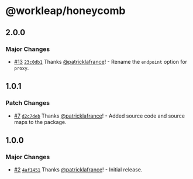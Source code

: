 # @workleap/honeycomb

## 2.0.0

### Major Changes

- [#13](https://github.com/gsoft-inc/wl-honeycomb-web/pull/13) [`23c0db1`](https://github.com/gsoft-inc/wl-honeycomb-web/commit/23c0db1a51b1cc16eb3463d7a01a33db1f285ce2) Thanks [@patricklafrance](https://github.com/patricklafrance)! - Rename the `endpoint` option for `proxy`.

## 1.0.1

### Patch Changes

- [#7](https://github.com/gsoft-inc/wl-honeycomb-web/pull/7) [`d2c7deb`](https://github.com/gsoft-inc/wl-honeycomb-web/commit/d2c7deb257b1cdb0cf43d8d791f87b5817024dbc) Thanks [@patricklafrance](https://github.com/patricklafrance)! - Added source code and source maps to the package.

## 1.0.0

### Major Changes

- [#2](https://github.com/gsoft-inc/wl-honeycomb-web/pull/2) [`4af1451`](https://github.com/gsoft-inc/wl-honeycomb-web/commit/4af145152fcefa651ef44df13013b77d7157caca) Thanks [@patricklafrance](https://github.com/patricklafrance)! - Initial release.
